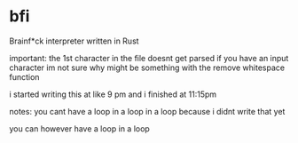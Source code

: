 # bfi
Brainf*ck interpreter written in Rust

important: the 1st character in the file doesnt get parsed if you have an input character
im not sure why
might be something with the remove whitespace function

i started writing this at like 9 pm and i finished at 11:15pm 

notes:
you cant have a loop in a loop in a loop because i didnt write that yet

you can however have a loop in a loop
